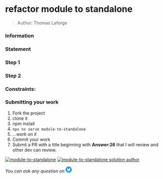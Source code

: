 <h1>refactor module to standalone</h1>

> Author: Thomas Laforge

<!-- TODO: add Information/Statement/Rules/Constraint/Steps -->

### Information

### Statement

### Step 1

### Step 2

### Constraints:

### Submitting your work

1. Fork the project
2. clone it
3. npm install
4. `npx nx serve module-to-standalone`
5. _...work on it_
6. Commit your work
7. Submit a PR with a title beginning with **Answer:26** that I will review and other dev can review.

<a href="https://github.com/tomalaforge/angular-challenges/pulls?q=label%3A26+label%3Aanswer"><img src="https://img.shields.io/badge/-Solutions-green" alt="module-to-standalone"/></a>
<a href='https://github.com/tomalaforge/angular-challenges/pulls?q=label%3A26+label%3A"answer+author"'><img src="https://img.shields.io/badge/-Author solution-important" alt="module-to-standalone solution author"/></a>

<!-- <a href="{Blog post url}" target="_blank" rel="noopener noreferrer"><img src="https://img.shields.io/badge/-Blog post explanation-blue" alt="module-to-standalone blog article"/></a>  -->

_You can ask any question on_ <a href="https://twitter.com/laforge_toma" target="_blank" rel="noopener noreferrer"><img src="./../../logo/twitter.svg" height=20px alt="twitter"/></a>
